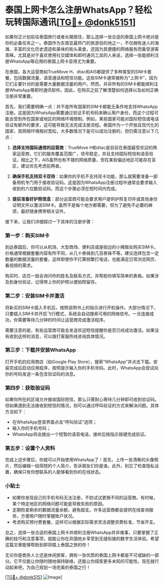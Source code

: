 # 泰国上网卡怎么注册WhatsApp？轻松玩转国际通讯[[TG💪+ @donk5151](https://t.me/s/donk5151)]

如果你正计划前往泰国旅行或者长期居住，那么选择一张合适的泰国上网卡绝对是你的必备任务之一。泰国作为东南亚最热门的旅游目的地之一，不仅拥有迷人的海滩、丰富的文化历史遗迹和美味的街头美食，还因为其便捷的网络服务而备受游客青睐。尤其是对于喜欢使用社交媒体和即时通讯工具的人来说，选择一张能顺利注册WhatsApp等应用的泰国上网卡显得尤为重要。

在泰国，各大运营商如TrueMove H、dtac和AIS都提供了多种类型的SIM卡套餐，包括数据流量、语音通话和短信功能。这些SIM卡通常被称为“上网卡”，因为它们主要针对的是需要大量数据流量的用户。然而，并非所有的SIM卡都能顺利注册WhatsApp等即时通讯软件。因此，在购买之前了解清楚如何选择以及如何正确注册非常重要。

首先，我们需要明确一点：并不是所有国家的SIM卡都能无条件地支持WhatsApp注册。这是因为WhatsApp需要通过验证手机号码来确认用户身份，而这个过程可能会受到所在国家或地区的网络环境限制。例如，某些国家可能对国际短信或电话验证有额外的要求，这可能导致无法完成注册流程。泰国作为一个开放且现代化的国家，其网络环境相对宽松，大多数情况下是可以成功注册的，但仍需注意以下几点：

1. **选择支持国际通信的运营商**：TrueMove H和dtac是目前在泰国最受欢迎的两家运营商，它们的服务覆盖范围广，信号稳定，并且支持国际短信和语音验证。相比之下，AIS虽然也有不错的网络质量，但在某些偏远地区可能存在盲区，建议优先考虑前两者。
   
2. **确保手机支持双卡双待**：如果你的手机不支持双卡功能，那么就需要准备一部备用机专门用于接收验证码。这是因为WhatsApp注册过程中通常会要求输入收到的六位数验证码，而这个步骤必须在短时间内完成。

3. **提前准备好护照信息**：部分运营商可能会要求用户提供护照复印件或其他身份证明文件以激活SIM卡。虽然不是每个地方都需要，但为了避免不必要的麻烦，最好随身携带相关证件。

接下来，让我们详细探讨一下具体的注册步骤：

### 第一步：购买SIM卡

到达泰国后，你可以从机场、大型商场、便利店或是街边的小摊贩处购买SIM卡。价格通常根据套餐内容有所不同，从几十泰铢到几百泰铢不等。建议选择包含一定数量的数据流量的套餐，这样即使你不打算频繁打电话，也能满足日常浏览网页、看视频的需求。

购买时，店员一般会询问你的姓名及联系方式，并帮助你填写简单的表格。如果涉及到身份验证，记得带上你的护照以便拍照留存。

### 第二步：安装SIM卡并激活

将新买的SIM卡插入手机后，按照说明书上的指示进行开机操作。大部分情况下，只要插入SIM卡并开启飞行模式，系统会自动搜索可用的网络信号。一旦连接成功，你需要等待几分钟的时间让运营商完成激活程序。

需要注意的是，有些运营商可能会发送欢迎短信提醒你是否已经成功激活。如果没有收到这样的消息，可以拨打客服热线咨询具体情况。

### 第三步：下载并安装WhatsApp

打开手机的应用商店（如Google Play Store），搜索“WhatsApp”并点击下载。安装完成后启动应用程序，按照提示输入你的手机号码。此时，WhatsApp会尝试向你的号码发送一条包含验证码的消息。

### 第四步：获取验证码

如果你所在的区域允许接收国际短信，那么只需耐心等待几分钟即可收到验证码。但如果遇到无法接收到短信的情况，则可以通过呼叫验证的方式来解决问题。具体方法如下：

- 在WhatsApp登录界面点击“呼叫验证”选项；
- 输入你的手机号码；
- WhatsApp将会拨出一个短暂的语音电话，接听后按指示按键完成验证。

### 第五步：设置个人资料

完成上述步骤后，你就可以开始使用WhatsApp了！首先，上传一张清晰的头像照片，然后编辑一段简短的个人简介，告诉朋友们你是谁。此外，别忘了检查隐私设置，确保只有你想联系的人能够看到你的在线状态。

### 小贴士

- 如果你发现自己的手机号码无法注册，不妨试试更换不同的运营商。有时候，某个特定地区的网络问题可能是导致失败的原因。
- 定期检查剩余的数据流量余额，避免超支。许多运营商都会提供在线查询服务，方便用户随时掌握账户状况。
- 考虑购买预付费套餐，这样可以根据实际需求灵活调整资费标准，节省开支。

总之，选择一张合适的泰国上网卡并顺利注册WhatsApp并非难事，只要掌握了正确的技巧和注意事项，就能让你在异国他乡享受到无缝衔接的数字生活体验。希望这篇文章能够帮助到即将踏上泰国之旅的你！

无论你是商务人士还是休闲旅客，拥有一张优质的泰国上网卡都是不可或缺的一部分。它不仅能让你随时随地保持联络，还能让你探索更多未知的可能性。现在就行动起来吧，为自己规划一场完美的泰国之行！

[[TG💪+ @donk5151](https://t.me/s/donk5151) ![Image](https://i.postimg.cc/rwNCRYN7/Snipaste-2025-04-30-17-27-05.png)]